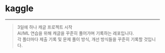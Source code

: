 # kaggle
---
> 3일에 하나 캐글 프로젝트 시작  
> AI/ML 연습을 위해 캐글을 꾸준히 풀어가며 기록하는 레포입니다.  
> 각 폴더마다 제출 기록 및 문제 풀이 방식, 개선 방식들을 꾸준히 기록할 것입니다.